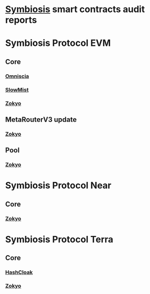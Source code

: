 # [Symbiosis](https://symbiosis.finance/) smart contracts audit reports


# Symbiosis Protocol EVM

## Core

### [Omniscia](./Symbiosis%20Protocol/core/Symbiosis%20Protocol%20Audit%20-%20Omniscia.pdf)
### [SlowMist](./Symbiosis%20Protocol/core/Symbiosis%20Protocol%20Audit%20-%20SlowMist.pdf)
### [Zokyo](./Symbiosis%20Protocol/core/Symbiosis%20Protocol%20Audit%20-%20Zokyo.pdf)

## MetaRouterV3 update

### [Zokyo](./Symbiosis%20Protocol/metarouter-v3/Symbiosis%20Protocol%20MRv3%20Audit%20-%20Zokyo.pdf)

## Pool 

### [Zokyo](./Symbiosis%20Protocol/pool/Symbiosis%20Pool%20Audit%20-%20Zokyo.pdf)

# Symbiosis Protocol Near

## Core

### [Zokyo](./Symbiosis%20Protocol%20Near/core/Symbiosis%20Protocol%20Audit%20-%20Zokyo.pdf)

# Symbiosis Protocol Terra

## Core

### [HashCloak](./Symbiosis%20Protocol%20Terra/core/Symbiosis%20Protocol%20Audit%20-%20HashCloak.pdf)
### [Zokyo](./Symbiosis%20Protocol%20Terra/core/Symbiosis%20Protocol%20Audit%20-%20Zokyo.pdf)
